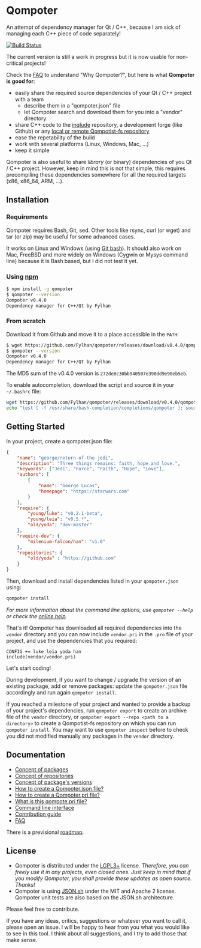 Qompoter
================================

An attempt of dependency manager for Qt / C++, because I am sick of managing each C++ piece of code separately!


[![Build Status](https://travis-ci.org/Fylhan/qompoter.svg?branch=master)](https://travis-ci.org/Fylhan/qompoter)

The current version is still a work in progress but it is now usable for non-critical projects!

Check the [FAQ](docs/FAQ.md) to understand "Why Qompoter?", but here is what **Qompoter is good for**:

* easily share the required source dependencies of your Qt / C++ project with a team
  * describe them in a "qompoter.json" file
  * let Qompoter search and download them for you into a "vendor" directory
* share C++ code to the [inqlude](https://inqlude.org/) repository, a development forge (like Github) or any [local or remote Qompotist-fs repository](docs/Repositories.md)
* ease the repetability of the build
* work with several platforms (Linux, Windows, Mac, ...)
* keep it simple

Qompoter is also useful to share *library* (or binary) dependencies of you Qt / C++ project. However, keep in mind this is not that simple, this requires precompiling these dependencies somewhere for all the required targets (x86, x86_64, ARM, ...).

Installation
-------------

### Requirements

Qompoter requires Bash, Git, sed. Other tools like rsync, curl (or wget) and tar (or zip) may be useful for some advanced cases.

It works on Linux and Windows (using [Git bash](https://git-scm.com/)).
It should also work on Mac, FreeBSD and more widely on Windows (Cygwin or Mysys command line) because it is Bash based, but I did not test it yet.

### Using [npm](https://www.npmjs.com/)

```bash
$ npm install -g qompoter
$ qompoter --version
Qompoter v0.4.0
Dependency manager for C++/Qt by Fylhan
```

### From scratch

Download it from Github and move it to a place accessible in the `PATH`:

```bash
$ wget https://github.com/Fylhan/qompoter/releases/download/v0.4.0/qompoter.sh -O qompoter.sh && sudo mv qompoter.sh /usr/bin/qompoter
$ qompoter --version
Qompoter v0.4.0
Dependency manager for C++/Qt by Fylhan
```

The MD5 sum of the v0.4.0 version is `272de8c30bb940507e390dd9e90eb5eb`.

To enable autocompletion, download the script and source it in your `~/.bashrc` file:

```bash
wget https://github.com/Fylhan/qompoter/releases/download/v0.4.0/qompoter_bash_completion.sh -O qompoter_bash_completion.sh && sudo mv qompoter_bash_completion.sh /usr/share/bash-completion/completions/qompoter
echo "test [ -f /usr/share/bash-completion/completions/qompoter ]; source /usr/share/bash-completion/completions/qompoter" >> ~/.bashrc
```

Getting Started
-------------

In your project, create a qompoter.json file:

```json
{
    "name": "george/return-of-the-jedi",
    "description": "Three things remains: faith, hope and love.",
    "keywords": ["Jedi", "Force", "Faith", "Hope", "Love"],
    "authors": [
        {
            "name": "George Lucas",
            "homepage": "https://starwars.com"
        }
    ],
    "require": {
        "young/luke": "v0.2.1-beta",
        "young/leia": "v0.5.*",
        "old/yoda": "dev-master"
    },
    "require-dev": {
        "milenium-falcon/han": "v1.0"
    },
    "repositories": {
        "old/yoda" : "https://github.com"
    }
}
```

Then, download and install dependencies listed in your `qompoter.json` using:

```bash
qompoter install
```

*For more information about the command line options, use `qompoter --help` or check the [online help](docs/Command-line.md).*

That's it! Qompoter has downloaded all required dependencies into the `vendor` directory and you can now include `vendor.pri` in the `.pro` file of your project, and use the dependencies that you required:

```qmake
CONFIG += luke leia yoda han
include(vendor/vendor.pri)
```

Let's start coding!

During development, if you want to change / upgrade the version of an existing package, add or remove packages: update the `qompoter.json` file accordingly and run again `qompoter install`.

If you reached a milestone of your project and wanted to provide a backup of your project's dependencies, run `qompoter export` to create an archive file of the `vendor` directory, or `qompoter export --repo <path to a directory>` to create a Qompotist-fs repository on which you can run `qompoter install`. You may want to use `qompoter inspect` before to check you did not modified manually any packages in the `vendor` directory.

Documentation
-------------

* [Concept of packages](docs/Packages.md)
* [Concept of repositories](docs/Repositories.md)
* [Concept of package's versions](docs/Qompoter-json-file.md#require)
* [How to create a Qompoter.json file?](docs/Qompoter-json-file.md)
* [How to create a Qompoter.pri file?](docs/Qompoter-pri-file.md)
* [What is this qompote.pri file?](docs/Home-made-qompote.md)
* [Command line interface](docs/Command-line.md)
* [Contribution guide](CONTRIBUTING.md)
* [FAQ](docs/FAQ.md)

There is a previsional [roadmap](ROADMAP.md).

License
-------------

* Qompoter is distributed under the [LGPL3+](LICENSE) license. *Therefore, you can freely use it in any projects, even closed ones. Just keep in mind that if you modify Qompoter, you shall provide these updates as open source. Thanks!*
* Qompoter is using [JSON.sh](https://github.com/dominictarr/JSON.sh) under the MIT and Apache 2 license. Qompoter unit tests are also based on the JSON.sh architecture.

Please feel free to contribute.

If you have any ideas, critics, suggestions or whatever you want to call it, please open an issue. I will be happy to hear from you what you would like to see in this tool. I think about all suggestions, and I try to add those that make sense.
